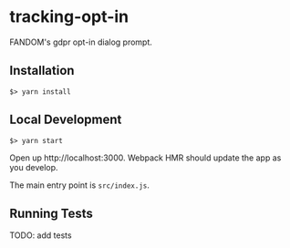 # tracking-opt-in

FANDOM's gdpr opt-in dialog prompt. 

## Installation
```
$> yarn install
```

## Local Development
```
$> yarn start
```

Open up http://localhost:3000. Webpack HMR should update the app as you develop.

The main entry point is `src/index.js`.

## Running Tests
TODO: add tests
